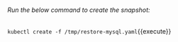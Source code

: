 ###### Run the below command to create the snapshot:

`kubectl create -f /tmp/restore-mysql.yaml`{{execute}}
